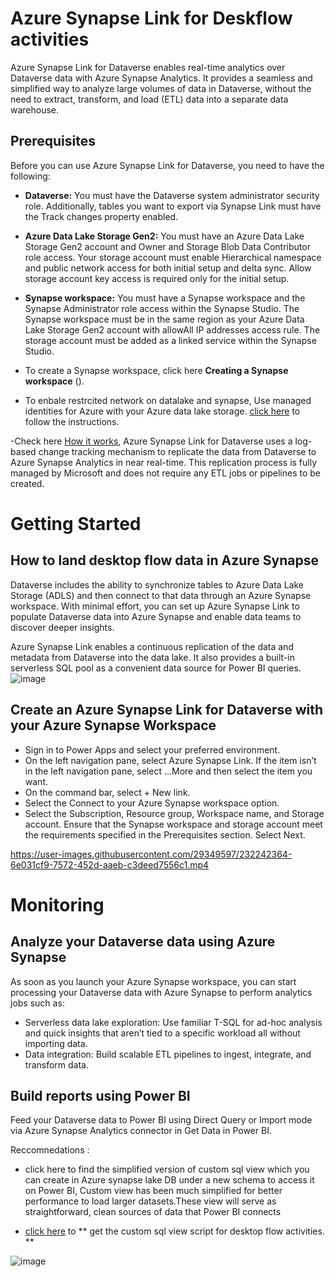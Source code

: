 # Azure Synapse Link for Deskflow activities
Azure Synapse Link for Dataverse enables real-time analytics over Dataverse data with Azure Synapse Analytics. It provides a seamless and simplified way to analyze large volumes of data in Dataverse, without the need to extract, transform, and load (ETL) data into a separate data warehouse.

## Prerequisites
Before you can use Azure Synapse Link for Dataverse, you need to have the following:

- **Dataverse:** You must have the Dataverse system administrator security role. Additionally, tables you want to export via Synapse Link must have the Track changes property enabled. 

- **Azure Data Lake Storage Gen2:** You must have an Azure Data Lake Storage Gen2 account and Owner and Storage Blob Data Contributor role access. Your storage account must enable Hierarchical namespace and public network access for both initial setup and delta sync. Allow storage account key access is required only for the initial setup.

- **Synapse workspace:** You must have a Synapse workspace and the Synapse Administrator role access within the Synapse Studio. The Synapse workspace must be in the same region as your Azure Data Lake Storage Gen2 account with allowAll IP addresses access rule. The storage account must be added as a linked service within the Synapse Studio. 

- To create a Synapse workspace, click here **Creating a Synapse workspace** ().
- To enbale restrcited network on datalake and synapse, Use managed identities for Azure with your Azure data lake storage. [click here](https://learn.microsoft.com/en-us/power-apps/maker/data-platform/azure-synapse-link-msi) to follow the instructions.

-Check here [How it works](https://learn.microsoft.com/en-us/power-apps/maker/data-platform/export-to-data-lake), 
Azure Synapse Link for Dataverse uses a log-based change tracking mechanism to replicate the data from Dataverse to Azure Synapse Analytics in near real-time. This replication process is fully managed by Microsoft and does not require any ETL jobs or pipelines to be created.

# Getting Started

## How to land desktop flow data in Azure Synapse
Dataverse includes the ability to synchronize tables to Azure Data Lake Storage (ADLS) and then connect to that data through an Azure Synapse workspace. With minimal effort, you can set up Azure Synapse Link to populate Dataverse data into Azure Synapse and enable data teams to discover deeper insights.

Azure Synapse Link enables a continuous replication of the data and metadata from Dataverse into the data lake. It also provides a built-in serverless SQL pool as a convenient data source for Power BI queries.
![image](https://user-images.githubusercontent.com/29349597/232242259-599bc503-983b-4a0b-ac60-40b97b01430a.png)

## Create an Azure Synapse Link for Dataverse with your Azure Synapse Workspace

- Sign in to Power Apps and select your preferred environment.
- On the left navigation pane, select Azure Synapse Link. If the item isn’t in the left navigation pane, select …More and then select the item you want.
- On the command bar, select + New link.
- Select the Connect to your Azure Synapse workspace option.
- Select the Subscription, Resource group, Workspace name, and Storage account. Ensure that the Synapse workspace and storage account meet the requirements specified    in the Prerequisites section. Select Next.

https://user-images.githubusercontent.com/29349597/232242364-6e031cf9-7572-452d-aaeb-c3deed7556c1.mp4

# Monitoring 

## Analyze your Dataverse data using Azure Synapse
As soon as you launch your Azure Synapse workspace, you can start processing your Dataverse data with Azure Synapse to perform analytics jobs such as:
- Serverless data lake exploration: Use familiar T-SQL for ad-hoc analysis and quick insights that aren’t tied to a specific workload all without importing data.
- Data integration: Build scalable ETL pipelines to ingest, integrate, and transform data.

## Build reports using Power BI

Feed your Dataverse data to Power BI using Direct Query or Import mode via Azure Synapse Analytics connector in Get Data in Power BI. 

Reccomnedations :

- click here to find the simplified version of custom sql view which you can create in Azure synapse lake DB under a new schema to access it on Power BI, Custom view has been much simplified for better performance to load larger datasets.These view will serve as straightforward, clean sources of data that Power BI connects

- [click here](https://github.com/microsoft/powercat-automation-kit/blob/c192589e5dd795ab5ff66ac2f8d8b9304d55ddfb/AutomationKit_Flow_BYODL/Control%20Center/Flow%20Monitoring/Power%20BI/Scripts/flowsessionview.sql) to ** get the custom sql view script for desktop flow activities. **

![image](https://user-images.githubusercontent.com/29349597/232245432-930bc4bc-a895-4b35-8ad9-d39a2b7c87a0.png)


